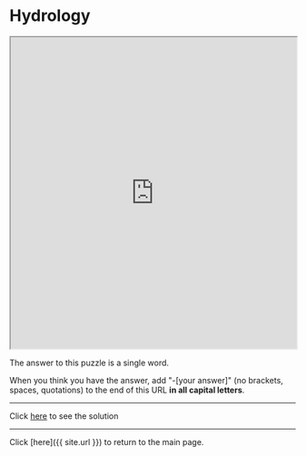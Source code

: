 # Hydrology

<iframe width="100%" height="550px"
    src="https://www.youtube.com/embed/BDlako_aykI?loop=1">
</iframe>

The answer to this puzzle is a single word.

When you think you have the answer, add "-[your answer]" (no brackets, spaces, quotations) to the end of this URL **in all capital letters**.

-----

Click [here](Diameter-69420) to see the solution

-----

Click [here]({{ site.url }}) to return to the main page.
